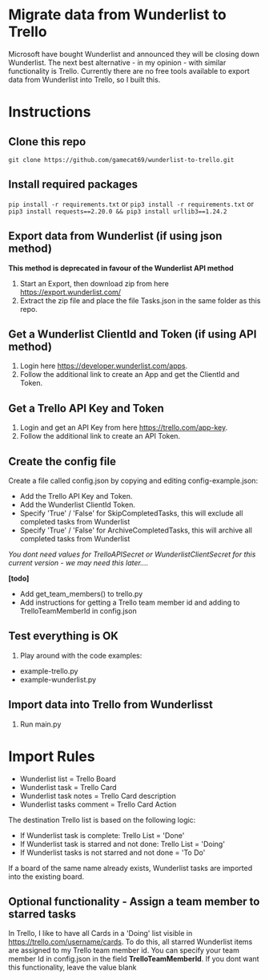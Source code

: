 # Migrate data from Wunderlist to Trello

Microsoft have bought Wunderlist and announced they will be closing down Wunderlist. The next best alternative - in my opinion - with similar functionality is Trello. Currently there are no free tools available to export data from Wunderlist into Trello, so I built this.

# Instructions

## Clone this repo

``git clone https://github.com/gamecat69/wunderlist-to-trello.git``

##  Install required packages

``pip install -r requirements.txt``
or
``pip3 install -r requirements.txt``
or
``pip3 install requests==2.20.0 && pip3 install urllib3==1.24.2``

## Export data from Wunderlist (if using json method)

**This method is deprecated in favour of the Wunderlist API method**

1. Start an Export, then download zip from here https://export.wunderlist.com/
2. Extract the zip file and place the file Tasks.json in the same folder as this repo.

##  Get a Wunderlist ClientId and Token (if using API method)

1. Login here https://developer.wunderlist.com/apps.
2. Follow the additional link to create an App and get the ClientId and Token.

## Get a Trello API Key and Token

1. Login and get an API Key from here https://trello.com/app-key.
2. Follow the additional link to create an API Token.

## Create the config file

Create a file called config.json by copying and editing config-example.json:
- Add the Trello API Key and Token.
- Add the Wunderlist ClientId Token.
- Specify 'True' / 'False' for SkipCompletedTasks, this will exclude all completed tasks from Wunderlist
- Specify 'True' / 'False' for ArchiveCompletedTasks, this will archive all completed tasks from Wunderlist

*You dont need values for TrelloAPISecret or WunderlistClientSecret for this current version - we may need this later....*

**[todo]**
- Add get_team_members() to trello.py
- Add instructions for getting a Trello team member id and adding to TrelloTeamMemberId in config.json

## Test everything is OK

1. Play around with the code examples:
- example-trello.py
- example-wunderlist.py

## Import data into Trello from Wunderlisst
1. Run main.py

# Import Rules

- Wunderlist list = Trello Board
- Wunderlist task = Trello Card
- Wunderlist task notes = Trello Card description
- Wunderlist tasks comment = Trello Card Action

The destination Trello list is based on the following logic:

- If Wunderlist task is complete: Trello List = 'Done'
- If Wunderlist task is starred and not done: Trello List = 'Doing'
- If Wunderlist tasks is not starred and not done = 'To Do'

If a board of the same name already exists, Wunderlist tasks are imported into the existing board.

## Optional functionality - Assign a team member to starred tasks

In Trello, I like to have all Cards in a 'Doing' list visible in https://trello.com/username/cards.
To do this, all starred Wunderlist items are assigned to my Trello team member id. You can specify your team member Id in config.json in the field **TrelloTeamMemberId**. If you dont want this functionality, leave the value blank
